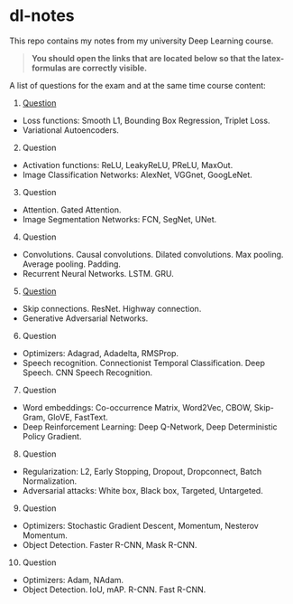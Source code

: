 # dl-notes
This repo contains my notes from my university Deep Learning course.
> **You should open the links that are located below so that the latex-formulas are correctly visible.**

A list of questions for the exam and at the same time course content:

1. [Question](https://htmlpreview.github.io/?https://github.com/natalymr/dl-notes/blob/master/question_1.html)
  - Loss functions: Smooth L1, Bounding Box Regression, Triplet Loss.
  - Variational Autoencoders.
2. Question
  - Activation functions: ReLU, LeakyReLU, PReLU, MaxOut.
  - Image Classification Networks: AlexNet, VGGnet, GoogLeNet.
3. Question
  - Attention. Gated Attention.
  - Image Segmentation Networks: FCN, SegNet, UNet.
4. Question
  - Convolutions. Causal convolutions. Dilated convolutions. Max pooling. Average pooling. Padding.
  - Recurrent Neural Networks. LSTM. GRU.
5. [Question](https://htmlpreview.github.io/?https://github.com/natalymr/dl-notes/blob/master/question_5.html)
  - Skip connections. ResNet. Highway connection.
  - Generative Adversarial Networks.
6. Question
  - Optimizers: Adagrad, Adadelta, RMSProp.
  - Speech recognition. Connectionist Temporal Classification. Deep Speech. CNN Speech Recognition.
7. Question
  - Word embeddings: Co-occurrence Matrix, Word2Vec, CBOW, Skip-Gram, GloVE, FastText.
  - Deep Reinforcement Learning: Deep Q-Network, Deep Deterministic Policy Gradient.
8. Question
  - Regularization: L2, Early Stopping, Dropout, Dropconnect, Batch Normalization.
  - Adversarial attacks: White box, Black box, Targeted, Untargeted.
9. Question
  - Optimizers: Stochastic Gradient Descent, Momentum, Nesterov Momentum.
  - Object Detection. Faster R-CNN, Mask R-CNN.
10. Question
  - Optimizers: Adam, NAdam.
  - Object Detection. IoU, mAP. R-CNN. Fast R-CNN.
